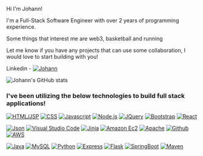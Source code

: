 Hi I'm Johann!

I'm a Full-Stack Software Engineer with over 2 years of programming experience. 

Some things that interest me are web3, basketball and running

Let me know if you have any projects that can use some collaboration, I would love to start building with you! 

Linkedin - [![Johann][Johann.com]][Johann-url]

<!---
jsath/jsath is a ✨ special ✨ repository because its `README.md` (this file) appears on your GitHub profile.
You can click the Preview link to take a look at your changes.
--->

![Johann's GitHub stats](https://github-readme-stats.vercel.app/api?username=jsath&show_icons=true&theme=dark)

<!--
[![Top Langs](https://github-readme-stats.vercel.app/api/top-langs/?username=jsath&layout=compact)](https://github.com/jsath/github-readme-stats)
-->

### I've been utilizing the below technologies to build full stack applications!


[![HTML/JSP][HTML.com]][HTML-url]
[![CSS][CSS.com]][CSS-url]
[![Javascript][Javascript.com]][Javascript-url]
[![Node.js][Node.com]][Node-url]
[![JQuery][JQuery.com]][JQuery-url]
[![Bootstrap][Bootstrap.com]][Bootstrap-url]
[![React][React.com]][React-url]

[![Json][Json.com]][Json-url]
[![Visual Studio Code][VS.com]][VS-url]
[![Jinja][Jinja.com]][Jinja-url]
[![Amazon Ec2][EC2.com]][EC2-url] 
[![Apache][Apache.com]][Apache-url]
[![Github][Github.com]][Github-url]
[![AWS][AWS.com]][AWS-url]


[![Java][Java.com]][Java-url]
[![MySQL][MySQL.com]][MySQL-url]
[![Python][Python.com]][Python-url]
[![Express][Express.com]][Express-url]
[![Flask][Flask.com]][Flask-url]
[![SpringBoot][SpringBoot.com]][SpringBoot-url]
[![Maven][Maven.com]][Maven-url]








<!-- MARKDOWN LINKS & IMAGES -->
<!-- https://www.markdownguide.org/basic-syntax/#reference-style-links -->
[Java.com]: https://img.shields.io/badge/Java-red
[Java-url]: https://docs.oracle.com/en/java/
[Bootstrap.com]: https://img.shields.io/badge/Bootstrap-purple?logo=bootstrap
[Bootstrap-url]: https://getbootstrap.com
[React.com]: https://img.shields.io/badge/-React-black?logo=react
[React-url]: https://reactjs.org/
[JQuery.com]: https://img.shields.io/badge/jQuery-blue?logo=jquery
[JQuery-url]: https://jquery.com 
[Javascript.com]: https://img.shields.io/badge/Javascript-yellow?logo=javascript
[Javascript-url]: https://developer.mozilla.org/en-US/docs/Web/JavaScript
[SpringBoot.com]: https://img.shields.io/badge/SpringBoot-gray?logo=springboot
[SpringBoot-url]: https://docs.spring.io/spring-boot/docs/current/reference/htmlsingle/
[MySQL.com]: https://img.shields.io/badge/MySQL-grey?logo=mysql
[MySQL-url]: https://dev.mysql.com/doc/
[CSS.com]: https://img.shields.io/badge/CSS-blue?logo=css3
[CSS-url]: https://developer.mozilla.org/en-US/docs/Web/CSS
[HTML.com]: https://img.shields.io/badge/-HTML-orange?logo=HTML5
[HTML-url]: https://developer.mozilla.org/en-US/docs/Web/HTML
[Python.com]:https://img.shields.io/badge/-Python-orange?logo=python
[Python-url]: https://docs.python.org/3/
[EC2.com]: https://img.shields.io/badge/-EC2-black?logo=amazonec2
[EC2-url]: https://docs.aws.amazon.com/ec2/index.html
[Vs.com]:https://img.shields.io/badge/-VisualStudio-black?logo=visualstudiocode
[Vs-url]: https://code.visualstudio.com/
[Apache.com]:https://img.shields.io/badge/-Apache-red?logo=apache
[Apache-url]:https://httpd.apache.org/docs/
[Github.com]:https://img.shields.io/badge/-Github-black?logo=github
[Github-url]: https://github.com/jsath
[Node.com]: https://img.shields.io/badge/-Node.js-black?logo=nodedotjs
[Node-url]: https://nodejs.org/en/
[Json.com]: https://img.shields.io/badge/-Json-gray?logo=json
[Json-url]: https://www.json.org/json-en.html
[Jinja.com]: https://img.shields.io/badge/-Jinja-red?logo=jinja
[Jinja-url]: https://img.shields.io/badge/-Jinja-red?logo=jinja](https://jinja.palletsprojects.com/en/3.1.x/)
[Flask.com]: https://img.shields.io/badge/-Flask-red?logo=flask
[Flask-url]: https://flask.palletsprojects.com/en/2.2.x/
[Express.com]: https://img.shields.io/badge/-Express-black?logo=express
[Express-url]: https://www.prisma.io/express
[AWS.com]: https://img.shields.io/badge/-AWS-orange?logo=amazonaws
[AWS-url]: https://aws.amazon.com/
[Maven.com]: https://img.shields.io/badge/-Maven-red?logo=apachemaven
[Maven-url]: https://maven.apache.org/


[Johann.com]: https://img.shields.io/badge/-Johann%20Sathianathen-blue?logo=linkedin
[Johann-url]: https://www.linkedin.com/in/jsathianathen/




